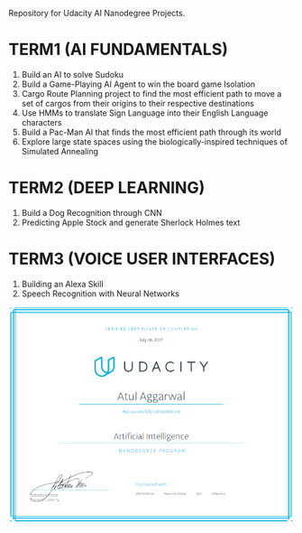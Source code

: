 [image_cert]: certificate.PNG "certificate of graduation"
Repository for Udacity AI Nanodegree Projects.

# TERM1 (AI FUNDAMENTALS) 
1) Build an AI to solve Sudoku
2) Build a Game-Playing AI Agent to win the board game Isolation
3) Cargo Route Planning project to find the most efficient path to move a set of cargos from their origins to their respective destinations
4) Use HMMs to translate Sign Language into their English Language characters 
5) Build a Pac-Man AI that finds the most efficient path through its world  
6) Explore large state spaces using the biologically-inspired techniques of Simulated Annealing    

# TERM2 (DEEP LEARNING)
1) Build a Dog Recognition through CNN   
2) Predicting Apple Stock and generate Sherlock Holmes text   

# TERM3 (VOICE USER INTERFACES)
1) Building an Alexa Skill
2) Speech Recognition with Neural Networks    


![Graduation Certificate][image_cert]
